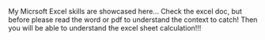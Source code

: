 My Micrsoft Excel skills are showcased here...
Check the excel doc, but before please read the word or pdf to understand the context to catch! 
Then you will be able to understand the excel sheet calculation!!!
